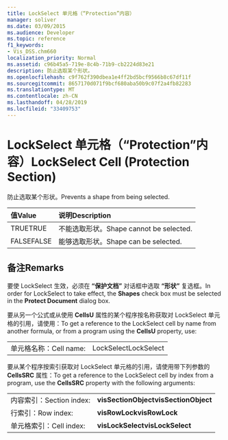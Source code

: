```yaml
---
title: LockSelect 单元格（“Protection”内容）
manager: soliver
ms.date: 03/09/2015
ms.audience: Developer
ms.topic: reference
f1_keywords:
- Vis_DSS.chm660
localization_priority: Normal
ms.assetid: c96b45a5-719e-8c4b-71b9-cb2224d83e21
description: 防止选取某个形状。
ms.openlocfilehash: c9f762f390dbea1e4ff2bd5bcf9566b8c67df11f
ms.sourcegitcommit: 8657170d071f9bcf680aba50b9c07f2a4fb82283
ms.translationtype: MT
ms.contentlocale: zh-CN
ms.lasthandoff: 04/28/2019
ms.locfileid: "33409753"
---
```

# <a name="lockselect-cell-protection-section"></a><span data-ttu-id="f44c8-103">LockSelect 单元格（“Protection”内容）</span><span class="sxs-lookup"><span data-stu-id="f44c8-103">LockSelect Cell (Protection Section)</span></span>

<span data-ttu-id="f44c8-104">防止选取某个形状。</span><span class="sxs-lookup"><span data-stu-id="f44c8-104">Prevents a shape from being selected.</span></span>
  
|<span data-ttu-id="f44c8-105">**值**</span><span class="sxs-lookup"><span data-stu-id="f44c8-105">**Value**</span></span>|<span data-ttu-id="f44c8-106">**说明**</span><span class="sxs-lookup"><span data-stu-id="f44c8-106">**Description**</span></span>|
|:-----|:-----|
| <span data-ttu-id="f44c8-107">TRUE</span><span class="sxs-lookup"><span data-stu-id="f44c8-107">TRUE</span></span>  <br/> | <span data-ttu-id="f44c8-108">不能选取形状。</span><span class="sxs-lookup"><span data-stu-id="f44c8-108">Shape cannot be selected.</span></span>  <br/> |
| <span data-ttu-id="f44c8-109">FALSE</span><span class="sxs-lookup"><span data-stu-id="f44c8-109">FALSE</span></span>  <br/> | <span data-ttu-id="f44c8-110">能够选取形状。</span><span class="sxs-lookup"><span data-stu-id="f44c8-110">Shape can be selected.</span></span>  <br/> |
   
## <a name="remarks"></a><span data-ttu-id="f44c8-111">备注</span><span class="sxs-lookup"><span data-stu-id="f44c8-111">Remarks</span></span>

<span data-ttu-id="f44c8-112">要使 LockSelect 生效，必须在 **“保护文档”** 对话框中选取 **“形状”** 复选框。</span><span class="sxs-lookup"><span data-stu-id="f44c8-112">In order for LockSelect to take effect, the **Shapes** check box must be selected in the **Protect Document** dialog box.</span></span> 
  
<span data-ttu-id="f44c8-113">要从另一个公式或从使用 **CellsU** 属性的某个程序按名称获取对 LockSelect 单元格的引用，请使用：</span><span class="sxs-lookup"><span data-stu-id="f44c8-113">To get a reference to the LockSelect cell by name from another formula, or from a program using the **CellsU** property, use:</span></span> 
  
|||
|:-----|:-----|
| <span data-ttu-id="f44c8-114">单元格名称：</span><span class="sxs-lookup"><span data-stu-id="f44c8-114">Cell name:</span></span>  <br/> | <span data-ttu-id="f44c8-115">LockSelect</span><span class="sxs-lookup"><span data-stu-id="f44c8-115">LockSelect</span></span>  <br/> |
   
<span data-ttu-id="f44c8-116">要从某个程序按索引获取对 LockSelect 单元格的引用，请使用带下列参数的 **CellsSRC** 属性：</span><span class="sxs-lookup"><span data-stu-id="f44c8-116">To get a reference to the LockSelect cell by index from a program, use the **CellsSRC** property with the following arguments:</span></span> 
  
|||
|:-----|:-----|
| <span data-ttu-id="f44c8-117">内容索引：</span><span class="sxs-lookup"><span data-stu-id="f44c8-117">Section index:</span></span>  <br/> |<span data-ttu-id="f44c8-118">**visSectionObject**</span><span class="sxs-lookup"><span data-stu-id="f44c8-118">**visSectionObject**</span></span> <br/> |
| <span data-ttu-id="f44c8-119">行索引：</span><span class="sxs-lookup"><span data-stu-id="f44c8-119">Row index:</span></span>  <br/> |<span data-ttu-id="f44c8-120">**visRowLock**</span><span class="sxs-lookup"><span data-stu-id="f44c8-120">**visRowLock**</span></span> <br/> |
| <span data-ttu-id="f44c8-121">单元格索引：</span><span class="sxs-lookup"><span data-stu-id="f44c8-121">Cell index:</span></span>  <br/> |<span data-ttu-id="f44c8-122">**visLockSelect**</span><span class="sxs-lookup"><span data-stu-id="f44c8-122">**visLockSelect**</span></span> <br/> |
   

